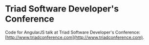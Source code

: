 # Triad Software Developer's Conference

Code for AngularJS talk at Triad Software Developer's Conference: [http://www.triadconference.com](http://www.triadconference.com).
